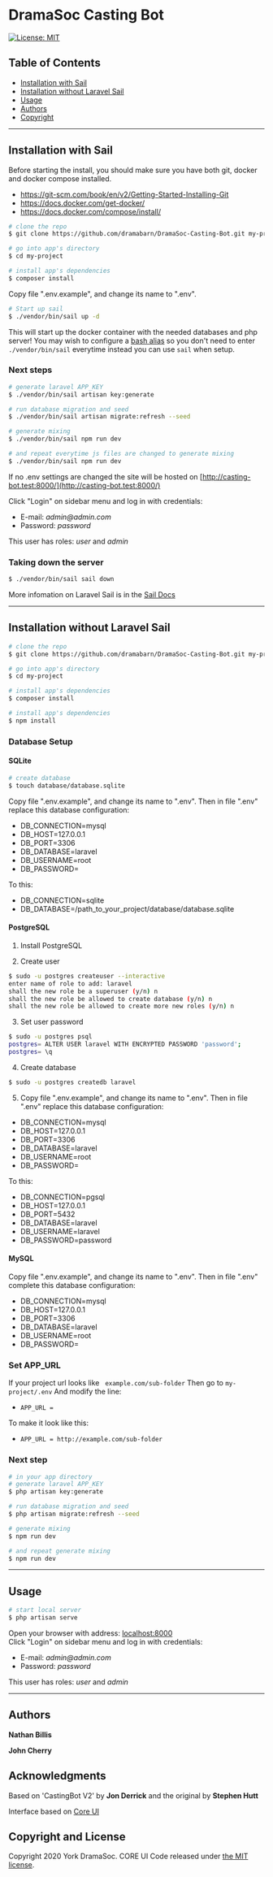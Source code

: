 # DramaSoc Casting Bot

[![License: MIT](https://img.shields.io/badge/License-MIT-yellow.svg)](https://opensource.org/licenses/MIT)

## Table of Contents

* [Installation with Sail](#Installation-with-Sail)
* [Installation without Laravel Sail](#Installation-without-Laravel-Sail)
* [Usage](#Usage)
* [Authors](#Authors)
* [Copyright](#Copyright-and-License)

---

## Installation with Sail

Before starting the install, you should make sure you have both git, docker and docker compose installed.

- https://git-scm.com/book/en/v2/Getting-Started-Installing-Git
- https://docs.docker.com/get-docker/
- https://docs.docker.com/compose/install/

``` bash
# clone the repo
$ git clone https://github.com/dramabarn/DramaSoc-Casting-Bot.git my-project

# go into app's directory
$ cd my-project

# install app's dependencies
$ composer install
```

Copy file ".env.example", and change its name to ".env".

```bash
# Start up sail
$ ./vendor/bin/sail up -d
```

This will start up the docker container with the needed databases and php server! You may wish to configure
a [bash alias](https://laravel.com/docs/8.x/sail#configuring-a-bash-alias) so you don't need to enter
```./vendor/bin/sail``` everytime instead you can use ```sail``` when setup.

### Next steps

``` bash
# generate laravel APP_KEY
$ ./vendor/bin/sail artisan key:generate

# run database migration and seed
$ ./vendor/bin/sail artisan migrate:refresh --seed

# generate mixing
$ ./vendor/bin/sail npm run dev

# and repeat everytime js files are changed to generate mixing
$ ./vendor/bin/sail npm run dev
```

If no .env settings are changed the site will be hosted
on [http://casting-bot.test:8000/](http://casting-bot.test:8000/)

Click "Login" on sidebar menu and log in with credentials:

* E-mail: _admin@admin.com_
* Password: _password_

This user has roles: _user_ and _admin_

### Taking down the server

``` bash
$ ./vendor/bin/sail sail down
```

More infomation on Laravel Sail is in the [Sail Docs](https://laravel.com/docs/8.x/sail)

---

## Installation without Laravel Sail

``` bash
# clone the repo
$ git clone https://github.com/dramabarn/DramaSoc-Casting-Bot.git my-project

# go into app's directory
$ cd my-project

# install app's dependencies
$ composer install

# install app's dependencies
$ npm install

```

### Database Setup

#### SQLite

``` bash
# create database
$ touch database/database.sqlite
```

Copy file ".env.example", and change its name to ".env". Then in file ".env" replace this database configuration:

* DB_CONNECTION=mysql
* DB_HOST=127.0.0.1
* DB_PORT=3306
* DB_DATABASE=laravel
* DB_USERNAME=root
* DB_PASSWORD=

To this:

* DB_CONNECTION=sqlite
* DB_DATABASE=/path_to_your_project/database/database.sqlite

#### PostgreSQL

1. Install PostgreSQL

2. Create user

``` bash
$ sudo -u postgres createuser --interactive
enter name of role to add: laravel
shall the new role be a superuser (y/n) n
shall the new role be allowed to create database (y/n) n
shall the new role be allowed to create more new roles (y/n) n
```

3. Set user password

``` bash
$ sudo -u postgres psql
postgres= ALTER USER laravel WITH ENCRYPTED PASSWORD 'password';
postgres= \q
```

4. Create database

``` bash
$ sudo -u postgres createdb laravel
```

5. Copy file ".env.example", and change its name to ".env". Then in file ".env" replace this database configuration:

* DB_CONNECTION=mysql
* DB_HOST=127.0.0.1
* DB_PORT=3306
* DB_DATABASE=laravel
* DB_USERNAME=root
* DB_PASSWORD=

To this:

* DB_CONNECTION=pgsql
* DB_HOST=127.0.0.1
* DB_PORT=5432
* DB_DATABASE=laravel
* DB_USERNAME=laravel
* DB_PASSWORD=password

#### MySQL

Copy file ".env.example", and change its name to ".env". Then in file ".env" complete this database configuration:

* DB_CONNECTION=mysql
* DB_HOST=127.0.0.1
* DB_PORT=3306
* DB_DATABASE=laravel
* DB_USERNAME=root
* DB_PASSWORD=

### Set APP_URL

If your project url looks like
``` example.com/sub-folder```
Then go to `my-project/.env`
And modify the line:

* `APP_URL = `

To make it look like this:

* `APP_URL = http://example.com/sub-folder`

### Next step

``` bash
# in your app directory
# generate laravel APP_KEY
$ php artisan key:generate

# run database migration and seed
$ php artisan migrate:refresh --seed

# generate mixing
$ npm run dev

# and repeat generate mixing
$ npm run dev
```

---

## Usage

``` bash
# start local server
$ php artisan serve
```

Open your browser with address: [localhost:8000](localhost:8000)  
Click "Login" on sidebar menu and log in with credentials:

* E-mail: _admin@admin.com_
* Password: _password_

This user has roles: _user_ and _admin_

---

## Authors

**Nathan Billis**

**John Cherry**

## Acknowledgments

Based on 'CastingBot V2' by **Jon Derrick** and the original by **Stephen Hutt**

Interface based on [Core UI](https://coreui.io/)

## Copyright and License

Copyright 2020 York DramaSoc. CORE UI Code released
under [the MIT license](https://github.com/coreui/coreui-free-laravel-admin-template/blob/master/LICENSE).

